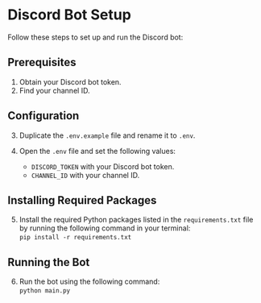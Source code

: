 # Discord Bot Setup

Follow these steps to set up and run the Discord bot:

## Prerequisites

1. Obtain your Discord bot token.
2. Find your channel ID.

## Configuration

3. Duplicate the `.env.example` file and rename it to `.env`.

4. Open the `.env` file and set the following values:
   - `DISCORD_TOKEN` with your Discord bot token.
   - `CHANNEL_ID` with your channel ID.

## Installing Required Packages

5. Install the required Python packages listed in the `requirements.txt` file by running the following command in your terminal:  
   `pip install -r requirements.txt`

## Running the Bot

6. Run the bot using the following command:  
   `python main.py`
